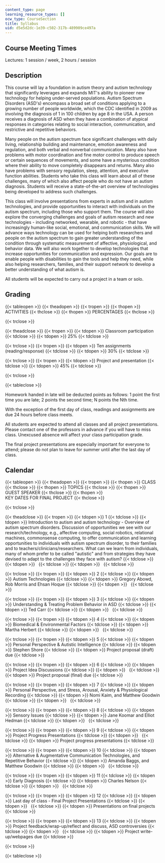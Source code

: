 ```yaml
---
content_type: page
learning_resource_types: []
ocw_type: CourseSection
title: Syllabus
uid: d5e5d2dc-1e39-c502-317b-489909ce497a
---
```


Course Meeting Times
--------------------

Lectures: 1 session / week, 2 hours / session

Description
-----------

This course will lay a foundation in autism theory and autism technology that significantly leverages and expands MIT's ability to pioneer new technology for helping under-served populations. Autism Spectrum Disorders (ASD's) encompass a broad set of conditions applying to a growing number of people worldwide, which the CDC identified in 2009 as involving the diagnosis of 1 in 100 children by age 8 in the USA. A person receives a diagnosis of ASD when they have a combination of atypical responses in categories relating to social interaction, communication, and restrictive and repetitive behaviors.

Many people on the autism spectrum face significant challenges with daily living, relationship building and maintenance, emotion awareness and regulation, and both verbal and nonverbal communication. Many also have problems with motor coordination and fine motor control to produce speech or certain sequences of movements, and some have a mysterious condition where their ability to move completely disappears and returns. Many also have problems with sensory regulation, sleep, attention, and executive function abilities. Students who take this class will learn about all of these challenges, many of which also affect people who do not have an autism diagnosis. Students will receive a state-of-the-art overview of technologies being developed to address such challenges.

This class will involve presentations from experts in autism and in autism technologies, and provide opportunities to interact with individuals on the autism spectrum, including those who support them. The course will also explore the converging challenges and goals of autism research and new technologies - including networked, wearable, and robotic - that have increasingly human-like social, emotional, and communication skills. We will advance ways technology can be used for helping both researchers and people on the autism spectrum to gain greater understanding of the condition through systematic measurement of affective, physiological, and behavior data. We will also work together to develop technologies that increase opportunities for communication and expression. Our goals are to enable people with disabilities to gain the tools and help they need, while also helping researchers, families, and their support network to develop a better understanding of what autism is.

All students will be expected to carry out a project in a team or solo.

Grading
-------

{{< tableopen >}}
{{< theadopen >}}
{{< tropen >}}
{{< thopen >}}
ACTIVITIES
{{< thclose >}}
{{< thopen >}}
PERCENTAGES
{{< thclose >}}

{{< trclose >}}

{{< theadclose >}}
{{< tropen >}}
{{< tdopen >}}
Classroom participation
{{< tdclose >}}
{{< tdopen >}}
25%
{{< tdclose >}}

{{< trclose >}}
{{< tropen >}}
{{< tdopen >}}
Ten assignments (reading/response)
{{< tdclose >}}
{{< tdopen >}}
30%
{{< tdclose >}}

{{< trclose >}}
{{< tropen >}}
{{< tdopen >}}
Project and presentation
{{< tdclose >}}
{{< tdopen >}}
45%
{{< tdclose >}}

{{< trclose >}}

{{< tableclose >}}

Homework handed in late will be deducted points as follows: 1 point the first time you are late; 2 points the second time; N points the Nth time.

With the exception of the first day of class, readings and assignments are due 24 hours before class meets.

All students are expected to attend all classes and all project presentations. Please contact one of the professors in advance if you will have to miss class. Unexcused absence will affect your class participation grade.

The final project presentations are especially important for everyone to attend; please do not plan to leave for summer until after the last day of class.

Calendar
--------

{{< tableopen >}}
{{< theadopen >}}
{{< tropen >}}
{{< thopen >}}
CLASS
{{< thclose >}}
{{< thopen >}}
TOPICS
{{< thclose >}}
{{< thopen >}}
GUEST SPEAKER
{{< thclose >}}
{{< thopen >}}
KEY DATES FOR FINAL PROJECT
{{< thclose >}}

{{< trclose >}}

{{< theadclose >}}
{{< tropen >}}
{{< tdopen >}}
1
{{< tdclose >}}
{{< tdopen >}}
Introduction to autism and autism technology - Overview of autism spectrum disorders. Discussion of opportunities we see with our research/technology, e.g., affective computing, social robotics, relational machines, commonsense computing, to offer communication and learning opportunities to individuals with autism spectrum disorder, to their families and to teachers/clinicians/researchers. What can we learn from individuals, many of whom prefer to be called "autistic" and from strategies they have devised to adapt to the challenges they face with autism?
{{< tdclose >}}
{{< tdopen >}}
 
{{< tdclose >}}
{{< tdopen >}}
 
{{< tdclose >}}

{{< trclose >}}
{{< tropen >}}
{{< tdopen >}}
2
{{< tdclose >}}
{{< tdopen >}}
Autism Technologies
{{< tdclose >}}
{{< tdopen >}}
Gregory Abowd, Rob Morris and Ehsan Hoque
{{< tdclose >}}
{{< tdopen >}}
 
{{< tdclose >}}

{{< trclose >}}
{{< tropen >}}
{{< tdopen >}}
3
{{< tdclose >}}
{{< tdopen >}}
Understanding & Treating Problem Behavior in ASD
{{< tdclose >}}
{{< tdopen >}}
Ted Carr
{{< tdclose >}}
{{< tdopen >}}
 
{{< tdclose >}}

{{< trclose >}}
{{< tropen >}}
{{< tdopen >}}
4
{{< tdclose >}}
{{< tdopen >}}
Biomedical & Environmental Factors
{{< tdclose >}}
{{< tdopen >}}
Martha Herbert
{{< tdclose >}}
{{< tdopen >}}
 
{{< tdclose >}}

{{< trclose >}}
{{< tropen >}}
{{< tdopen >}}
5
{{< tdclose >}}
{{< tdopen >}}
Personal Perspective & Autistic Intelligence
{{< tdclose >}}
{{< tdopen >}}
Stephen Shore
{{< tdclose >}}
{{< tdopen >}}
Project proposal (draft) due
{{< tdclose >}}

{{< trclose >}}
{{< tropen >}}
{{< tdopen >}}
6
{{< tdclose >}}
{{< tdopen >}}
Project Idea Discussions
{{< tdclose >}}
{{< tdopen >}}
 
{{< tdclose >}}
{{< tdopen >}}
Project proposal (final) due
{{< tdclose >}}

{{< trclose >}}
{{< tropen >}}
{{< tdopen >}}
7
{{< tdclose >}}
{{< tdopen >}}
Personal Perspective, and Stress, Arousal, Anxiety & Physiological Recording
{{< tdclose >}}
{{< tdopen >}}
Nomi Kaim, and Matthew Goodwin
{{< tdclose >}}
{{< tdopen >}}
 
{{< tdclose >}}

{{< trclose >}}
{{< tropen >}}
{{< tdopen >}}
8
{{< tdclose >}}
{{< tdopen >}}
Sensory Issues
{{< tdclose >}}
{{< tdopen >}}
Jane Koomar and Elliot Hedman
{{< tdclose >}}
{{< tdopen >}}
 
{{< tdclose >}}

{{< trclose >}}
{{< tropen >}}
{{< tdopen >}}
9
{{< tdclose >}}
{{< tdopen >}}
Project Progress Presentations
{{< tdclose >}}
{{< tdopen >}}
 
{{< tdclose >}}
{{< tdopen >}}
Project progress presentations
{{< tdclose >}}

{{< trclose >}}
{{< tropen >}}
{{< tdopen >}}
10
{{< tdclose >}}
{{< tdopen >}}
Alternative & Augmentative Communication Technologies, and Repetitive Behavior
{{< tdclose >}}
{{< tdopen >}}
Amanda Baggs, and Matthew Goodwin
{{< tdclose >}}
{{< tdopen >}}
 
{{< tdclose >}}

{{< trclose >}}
{{< tropen >}}
{{< tdopen >}}
11
{{< tdclose >}}
{{< tdopen >}}
Early Diagnosis
{{< tdclose >}}
{{< tdopen >}}
Charles Nelson
{{< tdclose >}}
{{< tdopen >}}
 
{{< tdclose >}}

{{< trclose >}}
{{< tropen >}}
{{< tdopen >}}
12
{{< tdclose >}}
{{< tdopen >}}
Last day of class - Final Project Presentations
{{< tdclose >}}
{{< tdopen >}}
 
{{< tdclose >}}
{{< tdopen >}}
Presentations on final projects
{{< tdclose >}}

{{< trclose >}}
{{< tropen >}}
{{< tdopen >}}
13
{{< tdclose >}}
{{< tdopen >}}
Project feedback/wrap-up/reflect and discuss, ASD controversies
{{< tdclose >}}
{{< tdopen >}}
 
{{< tdclose >}}
{{< tdopen >}}
Project write-up/webpages due
{{< tdclose >}}

{{< trclose >}}

{{< tableclose >}}